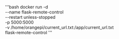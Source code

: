 '''bash
docker run -d \
  --name flask-remote-control \
  --restart unless-stopped \
  -p 5000:5000 \
  -v /home/orangepi/current_url.txt:/app/current_url.txt \
  flask-remote-control
'''